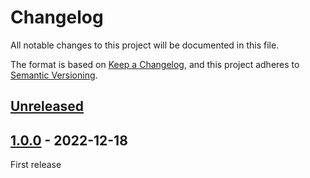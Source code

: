 # Changelog

All notable changes to this project will be documented in this file.

The format is based on [Keep a Changelog](https://keepachangelog.com/en/1.0.0/),
and this project adheres to [Semantic Versioning](https://semver.org/spec/v2.0.0.html).

## [Unreleased]

## [1.0.0] - 2022-12-18
First release

[unreleased]: https://github.com/krisztianb/eslint-plugin-directory-mirror/compare/v1.0.0...HEAD
[1.0.0]: https://github.com/krisztianb/eslint-plugin-directory-mirror/releases/tag/v1.0.0
